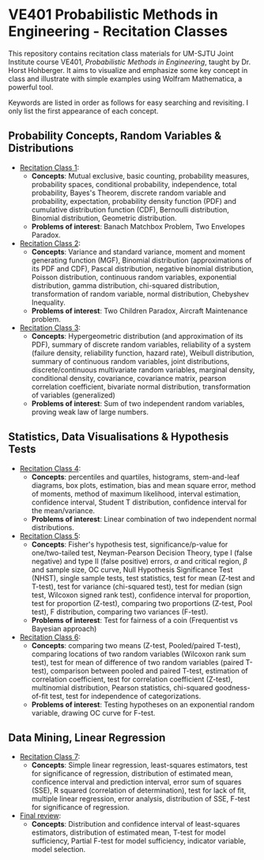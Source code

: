 # VE401 Probabilistic Methods in Engineering - Recitation Classes

This repository contains recitation class materials for UM-SJTU Joint Institute course VE401, *Probabilistic Methods in Engineering*, taught by Dr. Horst Hohberger. It aims to visualize and emphasize some key concept in class and illustrate with simple examples using Wolfram Mathematica, a powerful tool.

Keywords are listed in order as follows for easy searching and revisiting. I only list the first appearance of each concept.

## Probability Concepts, Random Variables & Distributions
- [Recitation Class 1](./VE401RC1_Zhenhao_Gu.pdf):
  - **Concepts**: Mutual exclusive, basic counting, probability measures, probability spaces, conditional probability, independence, total probability, Bayes's Theorem, discrete random variable and probability, expectation, probability density function (PDF) and cumulative distribution function (CDF), Bernoulli distribution, Binomial distribution, Geometric distribution.
  - **Problems of interest**: Banach Matchbox Problem, Two Envelopes Paradox.
- [Recitation Class 2](./VE401RC2_Zhenhao_Gu.pdf):
  - **Concepts**: Variance and standard variance, moment and moment generating function (MGF), Binomial distribution (approximations of its PDF and CDF), Pascal distribution, negative binomial distribution, Poisson distribution, continuous random variables, exponential distribution, gamma distribution, chi-squared distribution, transformation of random variable, normal distribution, Chebyshev Inequality.
  - **Problems of interest**: Two Children Paradox, Aircraft Maintenance problem.
- [Recitation Class 3](./VE401RC3_Zhenhao_Gu.pdf):
  - **Concepts**: Hypergeometric distribution (and approximation of its PDF), summary of discrete random variables, reliability of a system (failure density, reliability function, hazard rate), Weibull distribution, summary of continuous random variables, joint distributions, discrete/continuous multivariate random variables, marginal density, conditional density, covariance, covariance matrix, pearson correlation coefficient, bivariate normal distribution, transformation of variables (generalized)
  - **Problems of interest**: Sum of two independent random variables, proving weak law of large numbers.

## Statistics, Data Visualisations & Hypothesis Tests
- [Recitation Class 4](./VE401RC4_Zhenhao_Gu.pdf):
  - **Concepts**: percentiles and quartiles, histograms, stem-and-leaf diagrams, box plots, estimation, bias and mean square error, method of moments, method of maximum likelihood, interval estimation, confidence interval, Student T distribution, confidence interval for the mean/variance.
  - **Problems of interest**: Linear combination of two independent normal distributions.
- [Recitation Class 5](./VE401RC5_Zhenhao_Gu.pdf):
  - **Concepts**: Fisher's hypothesis test, significance/p-value for one/two-tailed test, Neyman-Pearson Decision Theory, type I (false negative) and type II (false positive) errors, $\alpha$ and critical region, $\beta$ and sample size, OC curve, Null Hypothesis Significance Test (NHST), single sample tests, test statistics, test for mean (Z-test and T-test), test for variance (chi-squared test), test for median (sign test, Wilcoxon signed rank test), confidence interval for proportion, test for proportion (Z-test), comparing two proportions (Z-test, Pool test), F distribution, comparing two variances (F-test).
  - **Problems of interest**: Test for fairness of a coin (Frequentist vs Bayesian approach)
- [Recitation Class 6](./VE401RC6_Zhenhao_Gu.pdf):
  - **Concepts**: comparing two means (Z-test, Pooled/paired T-test), comparing locations of two random variables (Wilcoxon rank sum test), test for mean of difference of two random variables (paired T-test), comparison between pooled and paired T-test, estimation of correlation coefficient, test for correlation coefficient (Z-test), multinomial distribution, Pearson statistics, chi-squared goodness-of-fit test, test for independence of categorizations.
  - **Problems of interest**: Testing hypotheses on an exponential random variable, drawing OC curve for F-test.

## Data Mining, Linear Regression
- [Recitation Class 7](./VE401RC7_Zhenhao_Gu.pdf):
  - **Concepts**: Simple linear regression, least-squares estimators, test for significance of regression, distribution of estimated mean, conficence interval and prediction interval, error sum of squares (SSE), R squared (correlation of determination), test for lack of fit, multiple linear regression, error analysis, distribution of SSE, F-test for significance of regression.
- [Final review](./Final_MLR.pdf):
  - **Concepts**: Distribution and confidence interval of least-squares estimators, distribution of estimated mean, T-test for model sufficiency, Partial F-test for model sufficiency, indicator variable, model selection.
